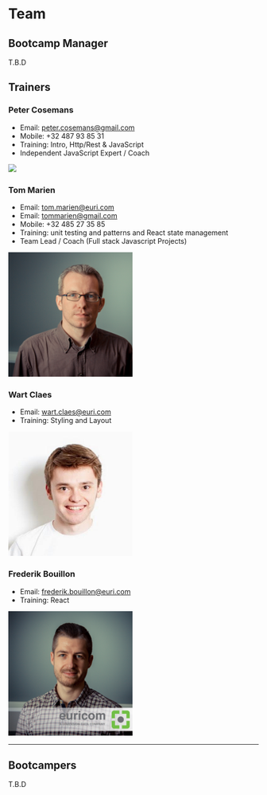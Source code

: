 # Team

## Bootcamp Manager

T.B.D

## Trainers

### Peter Cosemans

- Email: <a href="mailto:peter.cosemans@gmail.com">peter.cosemans@gmail.com</a>
- Mobile: +32 487 93 85 31
- Training: Intro, Http/Rest & JavaScript 
- Independent JavaScript Expert / Coach 

<img src="./team/petercosemans.jpg" width="250">

### Tom Marien

- Email: <a href="mailto:tom.marien@euri.com">tom.marien@euri.com</a>
- Email: <a href="tommarien@gmail.com">tommarien@gmail.com</a>
- Mobile: +32 485 27 35 85
- Training: unit testing and patterns and React state management
- Team Lead / Coach (Full stack Javascript Projects)

<img src="./team/TomMarien.jpg" width="250">

### Wart Claes

- Email: <a href="mailto:wart.claes@euri.com">wart.claes@euri.com</a>
- Training: Styling and Layout

<img src="./team/WartClaes.jpg" width="250">

### Frederik Bouillon

- Email: <a href="mailto:frederik.bouillon@euri.com">frederik.bouillon@euri.com</a>
- Training: React

<img src="./team/FrederikBouillon.jpg" width="250">

---

## Bootcampers

T.B.D
